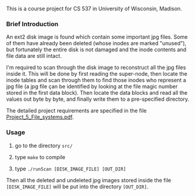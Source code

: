 This is a course project for CS 537 in University of Wisconsin, Madison. 

### Brief Introduction

An ext2 disk image is found which contain some important jpg files. Some of them have already been deleted (whose inodes are marked "unused"), but fortunately the entire disk is not damaged and the inode contents and file data are still intact.

I'm required to scan through the disk image to reconstruct all the jpg files inside it. This will be done by first reading the super-node, then locate the inode tables and scan through them to find those inodes who represent a jpg file (a jpg file çan be identified by looking at the file magic number stored in the first data block). Then locate the data blocks and read all the values out byte by byte, and finally write them to a pre-specified directory.

The detailed project requirements are specified in the file [Project_5_File_systems.pdf](https://github.com/Alexanderia-Mike/cs537-p5/blob/main/Project_5_File_systems.pdf).


### Usage

1. go to the directory `src/`

2. type `make` to compile

3. type `./runScan [DISK_IMAGE_FILE] [OUT_DIR]`

Then all the deleted and undeleted jpg images stored inside the file `[DISK_IMAGE_FILE]` will be put into the directory `[OUT_DIR]`.

